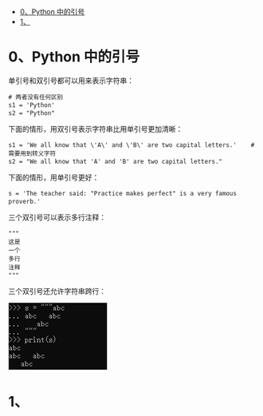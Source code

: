 - [0、Python 中的引号](#0python-中的引号)
- [1、](#1)
# 0、Python 中的引号
单引号和双引号都可以用来表示字符串：
```
# 两者没有任何区别
s1 = 'Python'
s2 = "Python"
```
下面的情形，用双引号表示字符串比用单引号更加清晰：
```
s1 = 'We all know that \'A\' and \'B\' are two capital letters.'    # 需要用到转义字符
s2 = "We all know that 'A' and 'B' are two capital letters."
```
下面的情形，用单引号更好：
```
s = 'The teacher said: "Practice makes perfect" is a very famous proverb.'
```
三个双引号可以表示多行注释：
```
"""
这是
一个
多行
注释
"""
```
三个双引号还允许字符串跨行：

![avatar](./markdown-pics/Python跨行字符串.png)

# 1、